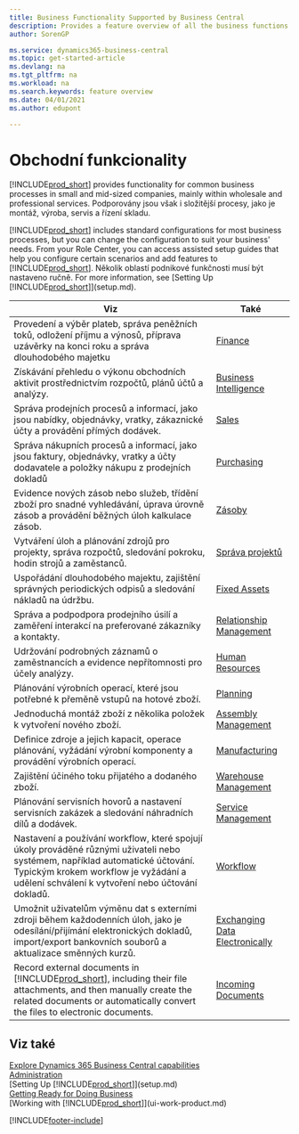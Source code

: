 ```yaml
---
title: Business Functionality Supported by Business Central
description: Provides a feature overview of all the business functions and departments that are supported by application areas, such as Finance, Inventory, and Project Management.
author: SorenGP

ms.service: dynamics365-business-central
ms.topic: get-started-article
ms.devlang: na
ms.tgt_pltfrm: na
ms.workload: na
ms.search.keywords: feature overview
ms.date: 04/01/2021
ms.author: edupont

---
```

# Obchodní funkcionality
[!INCLUDE[prod_short](includes/prod_short.md)] provides functionality for common business processes in small and mid-sized companies, mainly within wholesale and professional services. Podporovány jsou však i složitější procesy, jako je montáž, výroba, servis a řízení skladu.

[!INCLUDE[prod_short](includes/prod_short.md)] includes standard configurations for most business processes, but you can change the configuration to suit your business' needs. From your Role Center, you can access assisted setup guides that help you configure certain scenarios and add features to [!INCLUDE[prod_short](includes/prod_short.md)]. Několik oblastí podnikové funkčnosti musí být nastaveno ručně. For more information, see [Setting Up [!INCLUDE[prod_short](includes/prod_short.md)]](setup.md).

| Viz | Také |
| --- | --- |
| Provedení a výběr plateb, správa peněžních toků, odložení příjmu a výnosů, příprava uzávěrky na konci roku a správa dlouhodobého majetku | [Finance](finance.md) |
| Získávání přehledu o výkonu obchodních aktivit prostřednictvím rozpočtů, plánů účtů a analýzy. | [Business Intelligence](bi.md) |
| Správa prodejních procesů a informací, jako jsou nabídky, objednávky, vratky, zákaznické účty a provádění přímých dodávek. | [Sales](sales-manage-sales.md) |
| Správa nákupních procesů a informací, jako jsou faktury, objednávky, vratky a účty dodavatele a položky nákupu z prodejních dokladů | [Purchasing](purchasing-manage-purchasing.md) |
| Evidence nových zásob nebo služeb, třídění zboží pro snadné vyhledávání, úprava úrovně zásob a provádění běžných úloh kalkulace zásob. | [Zásoby](inventory-manage-inventory.md) |
| Vytváření úloh a plánování zdrojů pro projekty, správa rozpočtů, sledování pokroku, hodin strojů a zaměstanců. | [Správa projektů](projects-manage-projects.md) |
| Uspořádání dlouhodobého majektu, zajištění správných periodických odpisů a sledování nákladů na údržbu. | [Fixed Assets](fa-manage.md) |
| Správa a podpodpora prodejního úsilí a zaměření interakcí na preferované zákazníky a kontakty. | [Relationship Management](marketing-relationship-management.md) |
| Udržování podrobných záznamů o zaměstnancích a evidence nepřítomnosti pro účely analýzy. | [Human Resources](hr-manage-human-resources.md) |
| Plánování výrobních operací, které jsou potřebné k přeměně vstupů na hotové zboží. | [Planning](production-planning.md) |
| Jednoduchá montáž zboží z několika položek k vytvoření nového zboží. | [Assembly Management](assembly-assemble-items.md) |
| Definice zdroje a jejich kapacit, operace plánování, vyžádání výrobní komponenty a provádění výrobních operací. | [Manufacturing](production-manage-manufacturing.md) |
| Zajištění účiného toku přijatého a dodaného zboží. | [Warehouse Management](warehouse-manage-warehouse.md) |
| Plánování servisních hovorů a nastavení servisních zakázek a sledování náhradních dílů a dodávek. | [Service Management](service-service.md) |
| Nastavení a používání workflow, které spojují úkoly prováděné různými uživateli nebo systémem, například automatické účtování. Typickým krokem workflow je vyžádání a udělení schválení k vytvoření nebo účtování dokladů. | [Workflow](across-workflow.md) |
| Umožnit uživatelům výměnu dat s externími zdroji během každodenních úloh, jako je odesílání/přijímání elektronických dokladů, import/export bankovních souborů a aktualizace směnných kurzů. | [Exchanging Data Electronically](across-data-exchange.md) |
| Record external documents in [!INCLUDE[prod_short](includes/prod_short.md)], including their file attachments, and then manually create the related documents or automatically convert the files to electronic documents. | [Incoming Documents](across-income-documents.md) |

## Viz také

[Explore Dynamics 365 Business Central capabilities](https://dynamics.microsoft.com/business-central/capabilities/)  
[Administration](admin-setup-and-administration.md)  
[Setting Up [!INCLUDE[prod_short](includes/prod_short.md)]](setup.md)  
[Getting Ready for Doing Business](ui-get-ready-business.md)  
[Working with [!INCLUDE[prod_short](includes/prod_short.md)]](ui-work-product.md)


[!INCLUDE[footer-include](includes/footer-banner.md)]